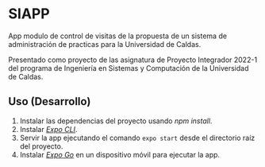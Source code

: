 # SIAPP

App modulo de control de visitas de la propuesta de un sistema de administración de practicas para la Universidad de Caldas.

Presentado como proyecto de las asignatura de Proyecto Integrador 2022-1 del  programa de Ingeniería en Sistemas y
Computación de la Universidad de Caldas.

## Uso (Desarrollo)

1. Instalar las dependencias del proyecto usando *npm install*.
2. Instalar [*Expo CLI*](https://docs.expo.io/get-started/installation/).
3. Servir la app ejecutando el comando `expo start` desde el directorio raíz
   del proyecto.
4. Instalar [*Expo Go*](https://expo.io/client) en un dispositivo móvil para
   ejecutar la app.

